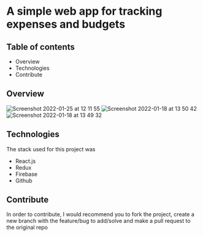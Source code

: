 # A simple web app for tracking expenses and budgets

## Table of contents
- Overview
- Technologies
- Contribute

## Overview
![Screenshot 2022-01-25 at 12 11 55](https://user-images.githubusercontent.com/57729597/150966571-fe05fe48-f489-4c0c-8c5e-51e284947a8a.png)
![Screenshot 2022-01-18 at 13 50 42](https://user-images.githubusercontent.com/57729597/149940581-9e265a68-6d4a-4a27-aa3a-329ab5bb954a.png)
![Screenshot 2022-01-18 at 13 49 32](https://user-images.githubusercontent.com/57729597/149940466-65c10c8a-ee72-4721-87e7-04abb513a00e.png)

## Technologies
The stack used for this project was
- React.js
- Redux
- Firebase
- Github

## Contribute
In order to contribute, I would recommend you to fork the project, create a new branch with the feature/bug to add/solve and make a pull request to the original repo
